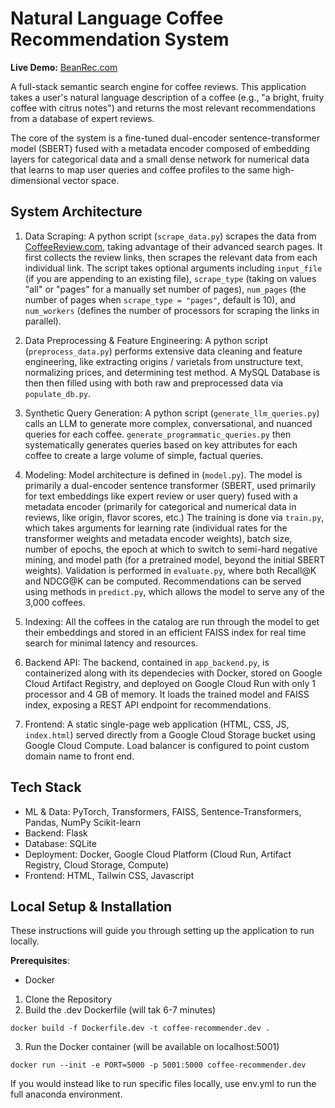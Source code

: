 # Natural Language Coffee Recommendation System

**Live Demo:** [BeanRec.com](https://beanrec.com)

A full-stack semantic search engine for coffee reviews. This application takes a user's natural language description of a coffee (e.g., "a bright, fruity coffee with citrus notes") and returns the most relevant recommendations from a database of expert reviews.

The core of the system is a fine-tuned dual-encoder sentence-transformer model (SBERT) fused with a metadata encoder composed of embedding layers for categorical data and a small dense network for numerical data that learns to map user queries and coffee profiles to the same high-dimensional vector space.

## System Architecture
1. Data Scraping: A python script (`scrape_data.py`) scrapes the data from [CoffeeReview.com](coffeereview.com), taking advantage of their advanced search pages. It first collects the review links, then scrapes the relevant data from each individual link. The script takes optional arguments including `input_file` (if you are appending to an existing file), `scrape_type` (taking on values "all" or "pages" for a manually set number of pages), `num_pages` (the number of pages when `scrape_type = "pages"`, default is 10), and `num_workers` (defines the number of processors for scraping the links in parallel). 

2. Data Preprocessing & Feature Engineering: A python script (`preprocess_data.py`) performs extensive data cleaning and feature engineering, like extracting origins / varietals from unstructure text, normalizing prices, and determining test method. A MySQL Database is then then filled using with both raw and preprocessed data via `populate_db.py`.

3. Synthetic Query Generation: A python script (`generate_llm_queries.py`) calls an LLM to generate more complex, conversational, and nuanced queries for each coffee. `generate_programmatic_queries.py` then systematically generates queries based on key attributes for each coffee to create a large volume of simple, factual queries. 

4. Modeling: Model architecture is defined in (`model.py`). The model is primarily a dual-encoder sentence transformer (SBERT, used primarily for text embeddings like expert review or user query) fused with a metadata encoder (primarily for categorical and numerical data in reviews, like origin, flavor scores, etc.) The training is done via `train.py`, which takes arguments for learning rate (individual rates for the transformer weights and metadata encoder weights), batch size, number of epochs, the epoch at which to switch to semi-hard negative mining, and model path (for a pretrained model, beyond the initial SBERT weights). Validation is performed in `evaluate.py`, where both Recall@K and NDCG@K can be computed. Recommendations can be served using methods in `predict.py`, which allows the model to serve any of the 3,000 coffees.  

5. Indexing: All the coffees in the catalog are run through the model to get their embeddings and stored in an efficient FAISS index for real time search for minimal latency and resources.

6. Backend API: The backend, contained in `app_backend.py`, is containerized along with its dependecies with Docker, stored on Google Cloud Artifact Registry, and deployed on Google Cloud Run with only 1 processor and 4 GB of memory. It loads the trained model and FAISS index, exposing a REST API endpoint for recommendations.

7. Frontend: A static single-page web application (HTML, CSS, JS, `index.html`) served directly from a Google Cloud Storage bucket using Google Cloud Compute. Load balancer is configured to point custom domain name to front end. 

## Tech Stack
- ML & Data: PyTorch, Transformers, FAISS, Sentence-Transformers, Pandas, NumPy Scikit-learn
- Backend: Flask
- Database: SQLite
- Deployment: Docker, Google Cloud Platform (Cloud Run, Artifact Registry, Cloud Storage, Compute)
- Frontend: HTML, Tailwin CSS, Javascript

## Local Setup & Installation
These instructions will guide you through setting up the application to run locally.

**Prerequisites**:
- Docker
1. Clone the Repository
2. Build the .dev Dockerfile (will tak 6-7 minutes)

`docker build -f Dockerfile.dev -t coffee-recommender.dev .`

3. Run the Docker container (will be available on localhost:5001)

`docker run --init -e PORT=5000 -p 5001:5000 coffee-recommender.dev`

If you would instead like to run specific files locally, use env.yml to run the full anaconda environment. 
